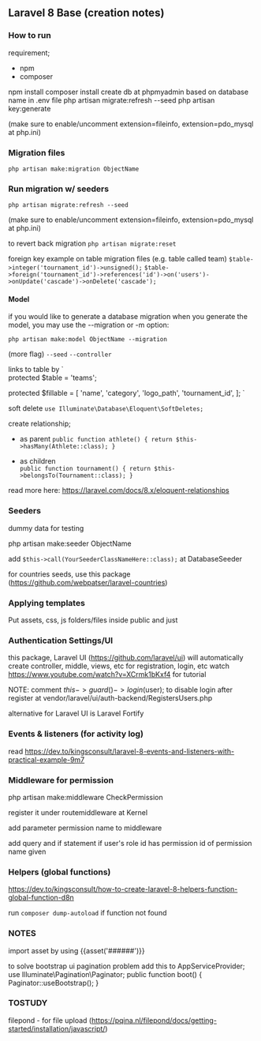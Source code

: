 ## Laravel 8 Base (creation notes)

### How to run

requirement;
- npm
- composer

npm install
composer install
create db at phpmyadmin based on database name in .env file
php artisan migrate:refresh --seed
php artisan key:generate

(make sure to enable/uncomment extension=fileinfo, extension=pdo_mysql at php.ini)

### Migration files
`php artisan make:migration ObjectName`

### Run migration w/ seeders
`php artisan migrate:refresh --seed`

(make sure to enable/uncomment extension=fileinfo, extension=pdo_mysql at php.ini)

to revert back migration
`php artisan migrate:reset` 

foreign key example on table migration files (e.g. table called team)
`$table->integer('tournament_id')->unsigned();`
`$table->foreign('tournament_id')->references('id')->on('users')->onUpdate('cascade')->onDelete('cascade');`

#### Model
if you would like to generate a database migration when you generate the model, you may use the --migration or -m option:

`php artisan make:model ObjectName --migration`

(more flag)
`--seed`
`--controller`

links to table by
`    
protected $table = 'teams';

protected $fillable = [
    'name',
    'category',
    'logo_path',
    'tournament_id',
];
`

soft delete
`use Illuminate\Database\Eloquent\SoftDeletes;`

create relationship;
- as parent
`public function athlete()
{
    return $this->hasMany(Athlete::class);
}`

- as children    
`public function tournament()
{
    return $this->belongsTo(Tournament::class);
}`

read more here: https://laravel.com/docs/8.x/eloquent-relationships

### Seeders
dummy data for testing

php artisan make:seeder ObjectName

add `$this->call(YourSeederClassNameHere::class);` at DatabaseSeeder

for countries seeds, use this package (https://github.com/webpatser/laravel-countries)

### Applying templates
Put assets, css, js folders/files inside public and just 

### Authentication Settings/UI

this package, Laravel UI (https://github.com/laravel/ui) will automatically create controller, middle, views, etc for registration, login, etc
watch https://www.youtube.com/watch?v=XCrmk1bKxf4 for tutorial

NOTE: comment $this->guard()->login($user); to disable login after register at vendor/laravel/ui/auth-backend/RegistersUsers.php 

alternative for Laravel UI is Laravel Fortify

### Events & listeners (for activity log)

read https://dev.to/kingsconsult/laravel-8-events-and-listeners-with-practical-example-9m7

### Middleware for permission

php artisan make:middleware CheckPermission

register it under routemiddleware at Kernel

add parameter permission name to middleware

add query and if statement if user's role id has permission id of permission name given 

### Helpers (global functions)

https://dev.to/kingsconsult/how-to-create-laravel-8-helpers-function-global-function-d8n

run `composer dump-autoload` if function not found  

### NOTES
import asset by using {{asset('######')}}

to solve bootstrap ui pagination problem add this to AppServiceProvider;
use Illuminate\Pagination\Paginator;
public function boot()
{
     Paginator::useBootstrap();
}

### TOSTUDY
filepond - for file upload (https://pqina.nl/filepond/docs/getting-started/installation/javascript/)
